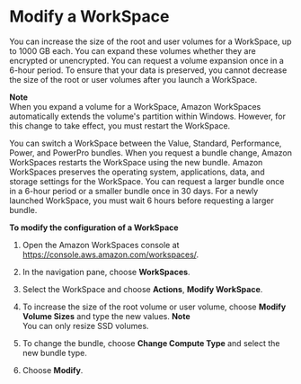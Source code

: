 # Modify a WorkSpace<a name="modify-workspaces"></a>

You can increase the size of the root and user volumes for a WorkSpace, up to 1000 GB each\. You can expand these volumes whether they are encrypted or unencrypted\. You can request a volume expansion once in a 6\-hour period\. To ensure that your data is preserved, you cannot decrease the size of the root or user volumes after you launch a WorkSpace\.

**Note**  
When you expand a volume for a WorkSpace, Amazon WorkSpaces automatically extends the volume's partition within Windows\. However, for this change to take effect, you must restart the WorkSpace\.

You can switch a WorkSpace between the Value, Standard, Performance, Power, and PowerPro bundles\. When you request a bundle change, Amazon WorkSpaces restarts the WorkSpace using the new bundle\. Amazon WorkSpaces preserves the operating system, applications, data, and storage settings for the WorkSpace\. You can request a larger bundle once in a 6\-hour period or a smaller bundle once in 30 days\. For a newly launched WorkSpace, you must wait 6 hours before requesting a larger bundle\.

**To modify the configuration of a WorkSpace**

1. Open the Amazon WorkSpaces console at [https://console\.aws\.amazon\.com/workspaces/](https://console.aws.amazon.com/workspaces/)\.

1. In the navigation pane, choose **WorkSpaces**\.

1. Select the WorkSpace and choose **Actions**, **Modify WorkSpace**\.

1. To increase the size of the root volume or user volume, choose **Modify Volume Sizes** and type the new values\.
**Note**  
You can only resize SSD volumes\.

1. To change the bundle, choose **Change Compute Type** and select the new bundle type\.

1. Choose **Modify**\.